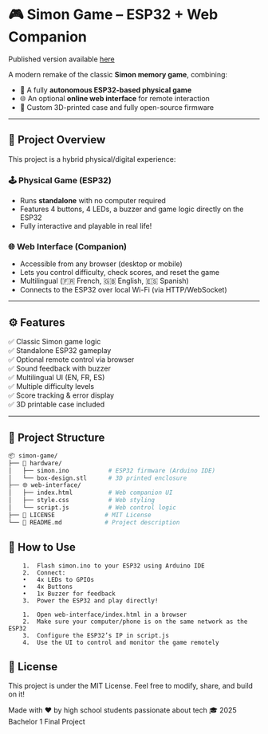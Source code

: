 # 🎮 Simon Game – ESP32 + Web Companion
Published version available [here](https://theofief.github.io/simongame)

A modern remake of the classic **Simon memory game**, combining:

- 🧠 A fully **autonomous ESP32-based physical game**
- 🌐 An optional **online web interface** for remote interaction
- 🧰 Custom 3D-printed case and fully open-source firmware

---

## 🧩 Project Overview

This project is a hybrid physical/digital experience:

### 🕹️ Physical Game (ESP32)
- Runs **standalone** with no computer required
- Features 4 buttons, 4 LEDs, a buzzer and game logic directly on the ESP32
- Fully interactive and playable in real life!

### 🌐 Web Interface (Companion)
- Accessible from any browser (desktop or mobile)
- Lets you control difficulty, check scores, and reset the game
- Multilingual (🇫🇷 French, 🇬🇧 English, 🇪🇸 Spanish)
- Connects to the ESP32 over local Wi-Fi (via HTTP/WebSocket)

---

## ⚙️ Features

✅ Classic Simon game logic  
✅ Standalone ESP32 gameplay  
✅ Optional remote control via browser  
✅ Sound feedback with buzzer  
✅ Multilingual UI (EN, FR, ES)  
✅ Multiple difficulty levels  
✅ Score tracking & error display  
✅ 3D printable case included

---

## 📁 Project Structure

```bash
📦 simon-game/
├── 🧠 hardware/
│   ├── simon.ino           # ESP32 firmware (Arduino IDE)
│   └── box-design.stl      # 3D printed enclosure
├── 🌐 web-interface/
│   ├── index.html          # Web companion UI
│   ├── style.css           # Web styling
│   └── script.js           # Web control logic
├── 📄 LICENSE              # MIT License
└── 📘 README.md            # Project description
```
## 🚀 How to Use

```🔌 Physical Game
	1.	Flash simon.ino to your ESP32 using Arduino IDE
	2.	Connect:
	•	4x LEDs to GPIOs
	•	4x Buttons
	•	1x Buzzer for feedback
	3.	Power the ESP32 and play directly!
```

```🌍 Web Interface
	1.	Open web-interface/index.html in a browser
	2.	Make sure your computer/phone is on the same network as the ESP32
	3.	Configure the ESP32’s IP in script.js
	4.	Use the UI to control and monitor the game remotely
```

## 📜 License

This project is under the MIT License.
Feel free to modify, share, and build on it!


Made with ❤️ by high school students passionate about tech
🎓 2025 Bachelor 1 Final Project
